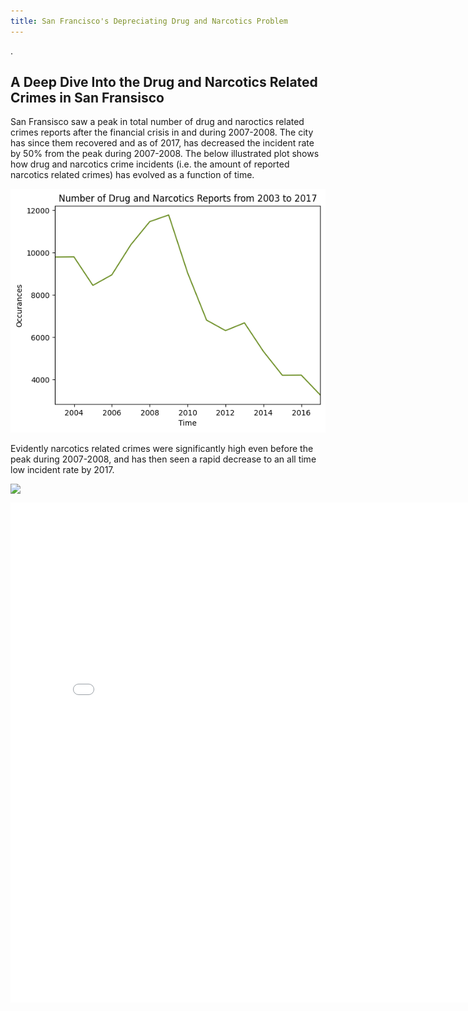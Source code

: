 ```yaml
---
title: San Francisco's Depreciating Drug and Narcotics Problem
---
```


.
    
## A Deep Dive Into the Drug and Narcotics Related Crimes in San Fransisco

San Fransisco saw a peak in total number of drug and naroctics related crimes reports after the financial crisis in and during 2007-2008. The city has since them recovered and as of 2017, has decreased the incident rate by 50% from the peak during 2007-2008. The below illustrated plot shows how drug and narcotics crime incidents (i.e. the amount of reported narcotics related crimes) has evolved as a function of time. 

![timeseriesplot](/imgs/time_series_plot.png)

Evidently narcotics related crimes were significantly high even before the peak during 2007-2008, and has then seen a rapid decrease to an all time low incident rate by 2017. 


<img src="{{site.url}}/imgs/map_animation_cropped.gif" style="display: block; margin: auto;" />

<embed type="text/html" src="imgs/interactiveplot.html" width="800" height="800"></embed>
